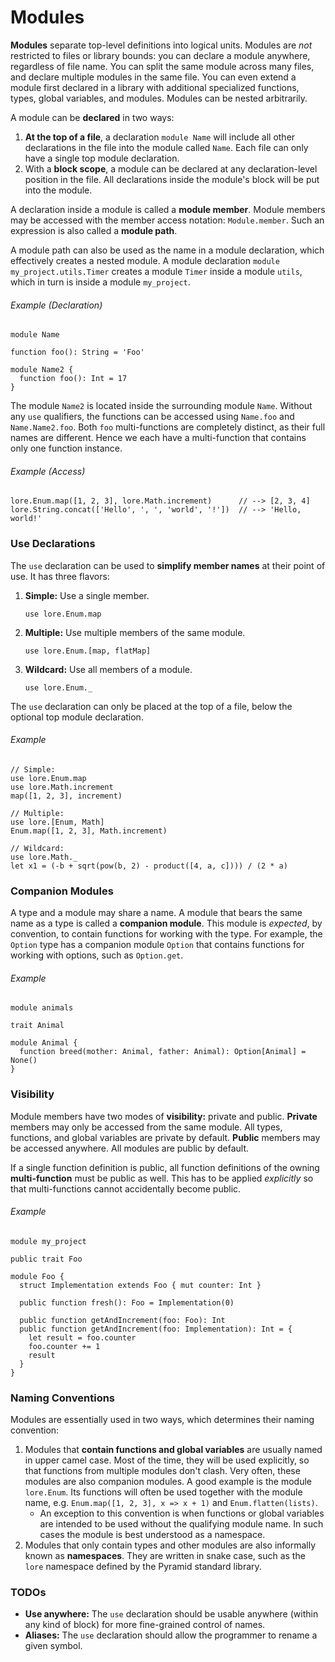 # Modules

**Modules** separate top-level definitions into logical units. Modules are *not* restricted to files or library bounds: you can declare a module anywhere, regardless of file name. You can split the same module across many files, and declare multiple modules in the same file. You can even extend a module first declared in a library with additional specialized functions, types, global variables, and modules. Modules can be nested arbitrarily.

A module can be **declared** in two ways:

1. **At the top of a file**, a declaration `module Name` will include all other declarations in the file into the module called `Name`. Each file can only have a single top module declaration.
2. With a **block scope**, a module can be declared at any declaration-level position in the file. All declarations inside the module's block will be put into the module.

A declaration inside a module is called a **module member**. Module members may be accessed with the member access notation: `Module.member`. Such an expression is also called a **module path**.

A module path can also be used as the name in a module declaration, which effectively creates a nested module. A module declaration `module my_project.utils.Timer` creates a module `Timer` inside a module `utils`, which in turn is inside a module `my_project`.

###### Example (Declaration)

```
module Name

function foo(): String = 'Foo'

module Name2 {
  function foo(): Int = 17
}
```

The module `Name2` is located inside the surrounding module `Name`. Without any `use` qualifiers, the functions can be accessed using `Name.foo` and `Name.Name2.foo`. Both `foo` multi-functions are completely distinct, as their full names are different. Hence we each have a multi-function that contains only one function instance.

###### Example (Access)

```
lore.Enum.map([1, 2, 3], lore.Math.increment)      // --> [2, 3, 4]
lore.String.concat(['Hello', ', ', 'world', '!'])  // --> 'Hello, world!'
```



### Use Declarations

The `use` declaration can be used to **simplify member names** at their point of use. It has three flavors:

1. **Simple:** Use a single member.

   ```
   use lore.Enum.map
   ```

2. **Multiple:** Use multiple members of the same module.

   ```
   use lore.Enum.[map, flatMap]
   ```

3. **Wildcard:** Use all members of a module.

   ```
   use lore.Enum._
   ```

The `use` declaration can only be placed at the top of a file, below the optional top module declaration.

###### Example

```
// Simple:
use lore.Enum.map
use lore.Math.increment
map([1, 2, 3], increment)

// Multiple:
use lore.[Enum, Math]
Enum.map([1, 2, 3], Math.increment)

// Wildcard:
use lore.Math._
let x1 = (-b + sqrt(pow(b, 2) - product([4, a, c]))) / (2 * a)
```



### Companion Modules

A type and a module may share a name. A module that bears the same name as a type is called a **companion module**. This module is *expected*, by convention, to contain functions for working with the type. For example, the `Option` type has a companion module `Option` that contains functions for working with options, such as `Option.get`.

###### Example

```
module animals

trait Animal

module Animal {
  function breed(mother: Animal, father: Animal): Option[Animal] = None()
}
```



### Visibility

Module members have two modes of **visibility:** private and public. **Private** members may only be accessed from the same module. All types, functions, and global variables are private by default. **Public** members may be accessed anywhere. All modules are public by default.

If a single function definition is public, all function definitions of the owning **multi-function** must be public as well. This has to be applied *explicitly* so that multi-functions cannot accidentally become public.

###### Example

```
module my_project

public trait Foo

module Foo {
  struct Implementation extends Foo { mut counter: Int }
  
  public function fresh(): Foo = Implementation(0)
  
  public function getAndIncrement(foo: Foo): Int
  public function getAndIncrement(foo: Implementation): Int = {
    let result = foo.counter
    foo.counter += 1
    result
  }
}
```



### Naming Conventions

Modules are essentially used in two ways, which determines their naming convention:

1. Modules that **contain functions and global variables** are usually named in upper camel case. Most of the time, they will be used explicitly, so that functions from multiple modules don't clash. Very often, these modules are also companion modules. A good example is the module `lore.Enum`. Its functions will often be used together with the module name, e.g. `Enum.map([1, 2, 3], x => x + 1)` and `Enum.flatten(lists)`.
   - An exception to this convention is when functions or global variables are intended to be used without the qualifying module name. In such cases the module is best understood as a namespace.
2. Modules that only contain types and other modules are also informally known as **namespaces**. They are written in snake case, such as the `lore` namespace defined by the Pyramid standard library.



### TODOs

- **Use anywhere:** The `use` declaration should be usable anywhere (within any kind of block) for more fine-grained control of names.
- **Aliases:** The `use` declaration should allow the programmer to rename a given symbol.
